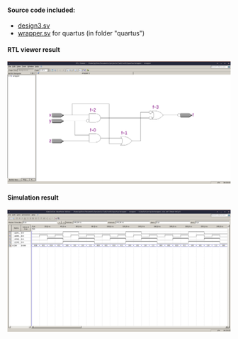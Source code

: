 #### Source code included:
- [design3.sv](./design3.sv)
- [wrapper.sv](./quartus/wrapper.sv) for quartus (in folder "quartus")

#### RTL viewer result

![RTL_viewer_result](./images/RTL_viewer_result.png)

#### Simulation result

![](./images/simulation_result.png)
